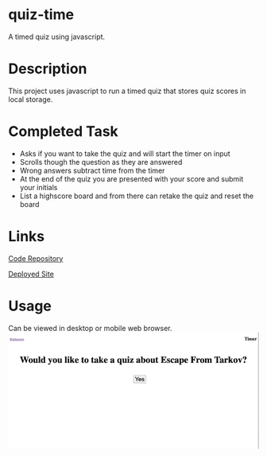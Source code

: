 # quiz-time
A timed quiz using javascript.

# Description
This project uses javascript to run a timed quiz that stores quiz scores in local storage.

# Completed Task
- Asks if you want to take the quiz and will start the timer on input
- Scrolls though the question as they are answered
- Wrong answers subtract time from the timer
- At the end of the quiz you are presented with your score and submit your initials
- List a highscore board and from there can retake the quiz and reset the board

# Links
[Code Repository](https://github.com/Justin-Brueske/quiz-time)

[Deployed Site](https://justin-brueske.github.io/quiz-time)

# Usage 
Can be viewed in desktop or mobile web browser.
![screen shot](./assets/images/quizscreenshot.gif)
